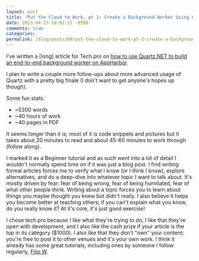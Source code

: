 ```yaml
---
layout: post
title: "Put the Cloud to Work, pt 1: Create a Background Worker Using Quartz.NET"
date: 2013-04-23 18:02:22 -0500
comments: true
categories:
permalink: /blog/posts/69/put-the-cloud-to-work-pt-1-create-a-background-wor
---
```


I've written a [long] article for Tech.pro on [how to use Quartz.NET to build an end-to-end background worker on AppHarbor](http://tech.pro/tutorial/1222/put-the-cloud-to-work-pt-1-create-a-background-worker-using-quartznet).

I plan to write a couple more follow-ups about more advanced usage of Quartz with a pretty big finale (I don't want to get anyone's hopes up though).

Some fun stats:

- ~5300 words
- ~40 hours of work
- ~40 pages in PDF

It seems longer than it is; most of it is code snippets and pictures but it takes about 20 minutes to read and about 45-60 minutes to work through (follow along).

I marked it as a Beginner tutorial and as such went into a lot of detail I wouldn't normally spend time on if it was just a blog post. I find writing formal articles forces me to verify what I know (or I think I know), explore alternatives, and do a deep-dive into whatever topic I want to talk about. It's mostly driven by fear: fear of being wrong, fear of being humiliated, fear of what other people think. Writing about a topic forces you to learn about things you maybe thought you knew but didn't really. I also believe it helps you become better at teaching others; if you can't explain what you know, do you really know it? At it's core, it's just good exercise!

I chose tech.pro because I like what they're trying to do, I like that they're open with development, and I also like the cash prize if your article is the top in its category ($1000). I also like that they don't "own" your content; you're free to post it to other venues and it's your own work. I think it already has some great tutorials, including ones by someone I follow regularly, [Filip W](http://tech.pro/filipw/blog).